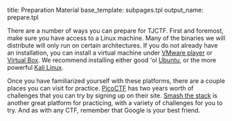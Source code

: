 title:			Preparation Material
base_template:	subpages.tpl
output_name:	prepare.tpl

There are a number of ways you can prepare for TJCTF. First and foremost, make sure you have access to a Linux machine. Many of the binaries we will distribute will only run on certain architectures. If you do not already have an installation, you can install a virtual machine under [VMware player](http://www.vmware.com/products/player) or [Virtual Box](https://www.virtualbox.org/). We recommend installing either good 'ol [Ubuntu](http://www.ubuntu.com/download), or the more powerful [Kali Linux](https://www.kali.org/downloads/).

Once you have familiarized yourself with these platforms, there are a couple places you can visit for practice. [PicoCTF](http://picoctf.org) has two years worth of challenges that you can try by signing up on their site. [Smash the stack](http://smashthestack.org/) is another great platform for practicing, with a variety of challenges for you to try. And as with any CTF, remember that Google is your best friend.	
